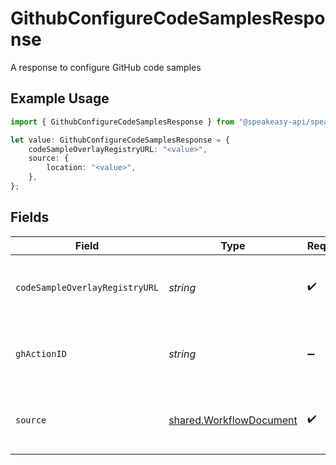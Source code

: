# GithubConfigureCodeSamplesResponse

A response to configure GitHub code samples

## Example Usage

```typescript
import { GithubConfigureCodeSamplesResponse } from "@speakeasy-api/speakeasy-client-sdk-typescript/sdk/models/shared";

let value: GithubConfigureCodeSamplesResponse = {
    codeSampleOverlayRegistryURL: "<value>",
    source: {
        location: "<value>",
    },
};
```

## Fields

| Field                                                                     | Type                                                                      | Required                                                                  | Description                                                               |
| ------------------------------------------------------------------------- | ------------------------------------------------------------------------- | ------------------------------------------------------------------------- | ------------------------------------------------------------------------- |
| `codeSampleOverlayRegistryURL`                                            | *string*                                                                  | :heavy_check_mark:                                                        | The URL of the code sample overlay registry                               |
| `ghActionID`                                                              | *string*                                                                  | :heavy_minus_sign:                                                        | The ID of the GitHub action that was dispatched                           |
| `source`                                                                  | [shared.WorkflowDocument](../../../sdk/models/shared/workflowdocument.md) | :heavy_check_mark:                                                        | A document referenced by a workflow                                       |